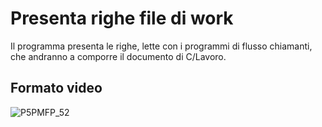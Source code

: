 # Presenta righe file di work
Il programma presenta le righe, lette con i programmi di flusso chiamanti, che andranno a comporre il documento di C/Lavoro.

## Formato video
![P5PMFP_52](http://localhost:3000/immagini/MBDOC_OGG-P_V5AT51W/P5PMFP_52.png)